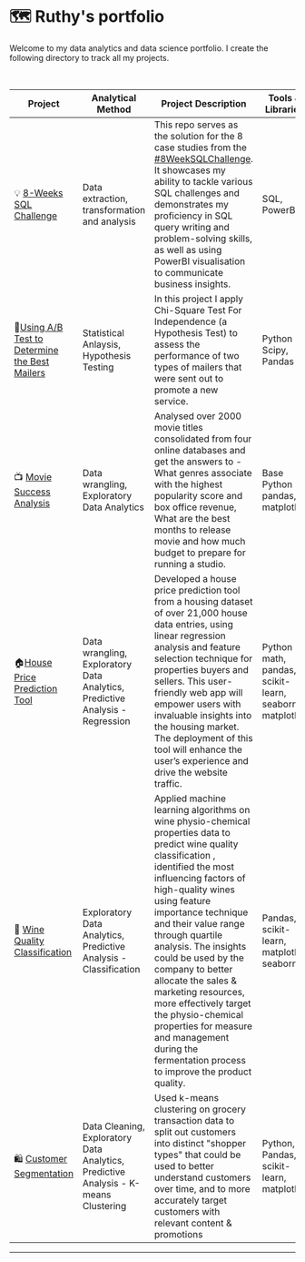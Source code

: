# 🗺 Ruthy's portfolio

Welcome to my data analytics and data science portfolio. I create the following directory to track all my projects. 

<br>

| **Project**                                                                                                                                          | **Analytical Method**                                                                           | **Project Description**                                                                                                                                                                                                                                                                                                                                                                                                                                                                                                                 |     **Tools & Libraries**                                            |
|-------------------------------------------------------------------------------------------------------------------------------------------------------------|--------------------------------------------------------------------------------------------------------|------------------------------------------------------------------------------------------------------------------------------------------------------------------------------------------------------------------------------------------------------------------------------------------------------------------------------------------------------------------------------------------------------------------------------------------------------------------------------------------------------------------------------------------------|------------------------------------------------------------------|
|     💡 [8-Weeks SQL Challenge](https://github.com/RuthyYao/8-Weeks-SQL-Challenge)                                                                            |     Data extraction,   transformation and analysis                                                     |     This   repo serves as the solution for the 8 case studies from the [#8WeekSQLChallenge](https://8weeksqlchallenge.com). It showcases my ability to   tackle various SQL challenges and demonstrates my proficiency in SQL query   writing and problem-solving skills, as well as using PowerBI visualisation to communicate business insights.                                                                                                                                                                                                                                                                                                |     SQL, PowerBI                                                          |
|     📧[Using   A/B Test to Determine the Best Mailers](https://github.com/RuthyYao/Assessing-Campaign-Performance-Using-Chi-Square-Test-For-Independence)    |     Statistical Anlaysis,   Hypothesis Testing                                               |     In this project I   apply Chi-Square Test For Independence (a Hypothesis Test) to assess the   performance of two types of mailers that were sent out to promote a new   service.                                                                                                                                                                                                                                                                                                                                                          |     Python Scipy,   Pandas                                       |
|     📺 [Movie Success   Analysis](https://github.com/RuthyYao/Movie_Success_Analysis)                                                                        |     Data wrangling,   Exploratory Data Analytics                                                       |     Analysed over 2000   movie titles consolidated from four online databases and get the answers to -   What genres associate with the highest popularity score and box office   revenue, What are the best months to release movie and how much budget to   prepare for running a studio.                                                                                                                                                                                                                                                    |     Base Python   pandas, matplotlib                             |
|     🏠[House Price Prediction   Tool](https://github.com/RuthyYao/House_valuation_tool)                                                                      |     Data wrangling,   Exploratory Data Analytics, Predictive Analysis - Regression                     |     Developed a house price prediction tool from a housing   dataset of over 21,000 house data entries, using linear regression analysis and feature selection technique   for properties buyers and sellers. This user-friendly web app will  empower users with invaluable insights into   the housing market. The deployment of this tool will enhance the user’s experience and drive the website traffic.                                                                                                                                 |     Python math,   pandas, scikit-learn, seaborn, matplotlib     |
|     🍷 [Wine Quality   Classification](https://github.com/RuthyYao/wine_quality_classification)                                                              |     Exploratory Data   Analytics, Predictive Analysis - Classification                                 |     Applied machine   learning algorithms on wine physio-chemical   properties data to predict wine quality classification , identified the most   influencing factors of high-quality wines using feature importance   technique and  their value range   through quartile analysis. The insights could be used by the company to better allocate the sales &   marketing resources, more effectively   target the physio-chemical properties for measure and management during the   fermentation process to improve the product quality.    |     Pandas,   scikit-learn, matplotlib, seaborn                  |
|     🛍   [Customer   Segmentation](https://github.com/RuthyYao/The-You-Are-What-You-Eat-Customer-Segmentation/tree/main)                                     |     Data Cleaning,     Exploratory Data   Analytics,     Predictive   Analysis - K-means Clustering    |     Used k-means   clustering on grocery transaction data to split out customers into distinct   "shopper types" that could be used to better understand customers   over time, and to more accurately target customers with relevant content   & promotions                                                                                                                                                                                                                                                                                   |     Python, Pandas,   scikit-learn, matplotlib                   |
***

